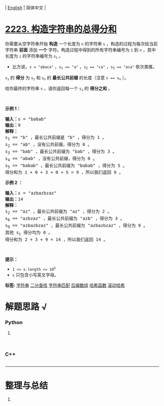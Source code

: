 | [English](README_EN.md) | 简体中文 |

# [2223. 构造字符串的总得分和](https://leetcode.cn/problems/sum-of-scores-of-built-strings)
<p>你需要从空字符串开始&nbsp;<strong>构造</strong> 一个长度为 <code>n</code>&nbsp;的字符串 <code>s</code>&nbsp;，构造的过程为每次给当前字符串 <strong>前面</strong>&nbsp;添加 <strong>一个</strong> 字符。构造过程中得到的所有字符串编号为 <code>1</code>&nbsp;到 <code>n</code>&nbsp;，其中长度为 <code>i</code>&nbsp;的字符串编号为 <code>s<sub>i</sub></code>&nbsp;。</p>

<ul>
	<li>比方说，<code>s = "abaca"</code>&nbsp;，<code>s<sub>1</sub> == "a"</code>&nbsp;，<code>s<sub>2</sub> == "ca"</code>&nbsp;，<code>s<sub>3</sub> == "aca"</code>&nbsp;依次类推。</li>
</ul>

<p><code>s<sub>i</sub></code>&nbsp;的 <strong>得分</strong>&nbsp;为&nbsp;<code>s<sub>i</sub></code> 和&nbsp;<code>s<sub>n</sub></code>&nbsp;的 <strong>最长公共前缀</strong> 的长度（注意&nbsp;<code>s == s<sub>n</sub></code>&nbsp;）。</p>

<p>给你最终的字符串&nbsp;<code>s</code>&nbsp;，请你返回每一个<em>&nbsp;</em><code>s<sub>i</sub></code>&nbsp;的&nbsp;<strong>得分之和</strong>&nbsp;。</p>

<p>&nbsp;</p>

<p><strong>示例 1：</strong></p>

<pre>
<b>输入：</b>s = "babab"
<b>输出：</b>9
<b>解释：</b>
s<sub>1</sub> == "b" ，最长公共前缀是 "b" ，得分为 1 。
s<sub>2</sub> == "ab" ，没有公共前缀，得分为 0 。
s<sub>3</sub> == "bab" ，最长公共前缀为 "bab" ，得分为 3 。
s<sub>4</sub> == "abab" ，没有公共前缀，得分为 0 。
s<sub>5</sub> == "babab" ，最长公共前缀为 "babab" ，得分为 5 。
得分和为 1 + 0 + 3 + 0 + 5 = 9 ，所以我们返回 9 。</pre>

<p><strong>示例 2 ：</strong></p>

<pre>
<b>输入：</b>s = "azbazbzaz"
<b>输出：</b>14
<b>解释：</b>
s<sub>2</sub> == "az" ，最长公共前缀为 "az" ，得分为 2 。
s<sub>6</sub> == "azbzaz" ，最长公共前缀为 "azb" ，得分为 3 。
s<sub>9</sub> == "azbazbzaz" ，最长公共前缀为 "azbazbzaz" ，得分为 9 。
其他 s<sub>i</sub> 得分均为 0 。
得分和为 2 + 3 + 9 = 14 ，所以我们返回 14 。
</pre>

<p>&nbsp;</p>

<p><strong>提示：</strong></p>

<ul>
	<li><code>1 &lt;= s.length &lt;= 10<sup>5</sup></code></li>
	<li><code>s</code>&nbsp;只包含小写英文字母。</li>
</ul>

**标签:**  [字符串](https://leetcode.cn/tag/string) [二分查找](https://leetcode.cn/tag/binary-search) [字符串匹配](https://leetcode.cn/tag/string-matching) [后缀数组](https://leetcode.cn/tag/suffix-array) [哈希函数](https://leetcode.cn/tag/hash-function) [滚动哈希](https://leetcode.cn/tag/rolling-hash) 
# 解题思路 √

### Python

1. 

```python

```


```python

```

### C++

```cpp

```

---



# 整理与总结

1. 